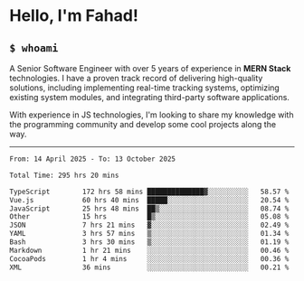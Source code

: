 <h1>Hello, I'm Fahad!</h1>

<h2><code>$ whoami</code></h2>

A Senior Software Engineer with over 5 years of experience in **MERN Stack** technologies. I have a proven track record of delivering high-quality solutions, including implementing real-time tracking systems, optimizing existing system modules, and integrating third-party software applications.

With experience in JS technologies, I'm looking to share my knowledge with the programming community and develop some cool projects along the way.

---

<!--START_SECTION:waka-->

```txt
From: 14 April 2025 - To: 13 October 2025

Total Time: 295 hrs 20 mins

TypeScript        172 hrs 58 mins ██████████████▓░░░░░░░░░░   58.57 %
Vue.js            60 hrs 40 mins  █████░░░░░░░░░░░░░░░░░░░░   20.54 %
JavaScript        25 hrs 48 mins  ██▒░░░░░░░░░░░░░░░░░░░░░░   08.74 %
Other             15 hrs          █▒░░░░░░░░░░░░░░░░░░░░░░░   05.08 %
JSON              7 hrs 21 mins   ▓░░░░░░░░░░░░░░░░░░░░░░░░   02.49 %
YAML              3 hrs 57 mins   ▒░░░░░░░░░░░░░░░░░░░░░░░░   01.34 %
Bash              3 hrs 30 mins   ▒░░░░░░░░░░░░░░░░░░░░░░░░   01.19 %
Markdown          1 hr 21 mins    ░░░░░░░░░░░░░░░░░░░░░░░░░   00.46 %
CocoaPods         1 hr 4 mins     ░░░░░░░░░░░░░░░░░░░░░░░░░   00.36 %
XML               36 mins         ░░░░░░░░░░░░░░░░░░░░░░░░░   00.21 %
```

<!--END_SECTION:waka-->

<!--
**heyFahad/heyFahad** is a ✨ _special_ ✨ repository because its `README.md` (this file) appears on your GitHub profile.

Here are some ideas to get you started:

- 🔭 I’m currently working on ...
- 🌱 I’m currently learning ...
- 👯 I’m looking to collaborate on ...
- 🤔 I’m looking for help with ...
- 💬 Ask me about ...
- 📫 How to reach me: ...
- 😄 Pronouns: ...
- ⚡ Fun fact: ...
-->
